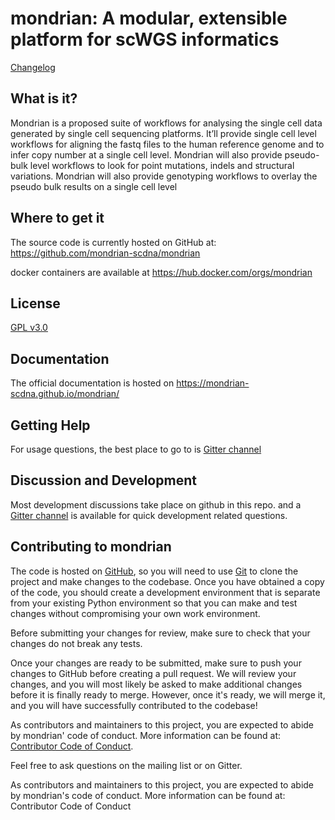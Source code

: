 # mondrian: A modular, extensible platform for scWGS informatics


[Changelog](CHANGELOG.md)

## What is it?

Mondrian is a proposed suite of workflows for analysing the single cell data generated by single cell sequencing platforms. It’ll provide single cell level workflows for aligning the fastq files to the human reference genome and to infer copy number at a single cell level. Mondrian will also provide pseudo-bulk level workflows to look for point mutations, indels and structural variations. Mondrian will also provide genotyping workflows to overlay the pseudo bulk results on a single cell level


## Where to get it
The source code is currently hosted on GitHub at:
https://github.com/mondrian-scdna/mondrian

docker containers are available at
https://hub.docker.com/orgs/mondrian

## License
[GPL v3.0](LICENSE)

## Documentation
The official documentation is hosted on https://mondrian-scdna.github.io/mondrian/

## Getting Help

For usage questions, the best place to go to is [Gitter channel](https://gitter.im/mondrianscdna)

## Discussion and Development
Most development discussions take place on github in this repo.
 and a [Gitter channel](https://gitter.im/mondrianscdna) is available for quick development related questions.

## Contributing to mondrian

The code is hosted on [GitHub](https://www.github.com/mondrian-scdna/mondrian), so you will need to use [Git](https://git-scm.com/) to clone the project and make changes to the codebase. Once you have obtained a copy of the code, you should create a development environment that is separate from your existing Python environment so that you can make and test changes without compromising your own work environment.

Before submitting your changes for review, make sure to check that your changes do not break any tests.

Once your changes are ready to be submitted, make sure to push your changes to GitHub before creating a pull request. We will review your changes, and you will most likely be asked to make additional changes before it is finally ready to merge. However, once it's ready, we will merge it, and you will have successfully contributed to the codebase!


As contributors and maintainers to this project, you are expected to abide by mondrian' code of conduct. More information can be found at: [Contributor Code of Conduct](https://github.com/mondrian-scdna/mondrian/blob/master/.github/CODE_OF_CONDUCT.md).

Feel free to ask questions on the mailing list or on Gitter.

As contributors and maintainers to this project, you are expected to abide by mondrian's code of conduct. More information can be found at: Contributor Code of Conduct

